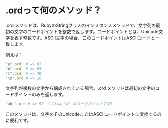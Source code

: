 # .ordって何のメソッド？

.ord メソッドは、RubyのStringクラスのインスタンスメソッドで、文字列の最初の文字のコードポイントを整数で返します。コードポイントとは、Unicode文字を表す整数です。ASCII文字の場合、このコードポイントはASCIIコードと一致します。

例えば：

```ruby
"a".ord  # => 97
"A".ord  # => 65
"1".ord  # => 49
"\n".ord # => 10
```

文字列が複数の文字から構成されている場合、.ord メソッドは最初の文字のコードポイントのみを返します。

```ruby
"abc".ord # => 97  (これは "a" のコードポイントです)
```

このメソッドは、文字をそのUnicodeまたはASCIIコードポイントに変換するのに便利です。
